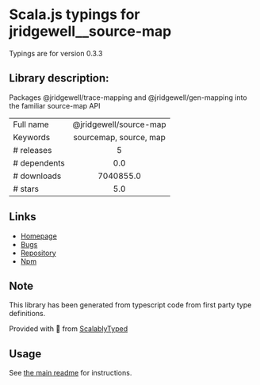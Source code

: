 
# Scala.js typings for jridgewell__source-map

Typings are for version 0.3.3

## Library description:
Packages @jridgewell/trace-mapping and @jridgewell/gen-mapping into the familiar source-map API

|                    |                 |
| ------------------ | :-------------: |
| Full name          | @jridgewell/source-map |
| Keywords           | sourcemap, source, map |
| # releases         | 5 |
| # dependents       | 0.0 |
| # downloads        | 7040855.0 |
| # stars            | 5.0 |

## Links
- [Homepage](https://github.com/jridgewell/source-map#readme)
- [Bugs](https://github.com/jridgewell/source-map/issues)
- [Repository](https://github.com/jridgewell/source-map)
- [Npm](https://www.npmjs.com/package/%40jridgewell%2Fsource-map)
    


## Note
This library has been generated from typescript code from first party type definitions.

Provided with :purple_heart: from [ScalablyTyped](https://github.com/oyvindberg/ScalablyTyped)

## Usage
See [the main readme](../../readme.md) for instructions.


